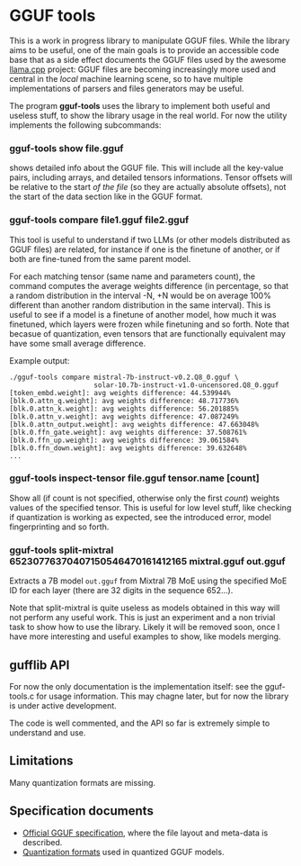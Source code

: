 # GGUF tools

This is a work in progress library to manipulate GGUF files.
While the library aims to be useful, one of the main goals is to provide
an accessible code base that as a side effect documents the GGUF
files used by the awesome [llama.cpp](https://github.com/ggerganov/llama.cpp) project: GGUF files are becoming increasingly more used and central in
the _local_ machine learning scene, so to have multiple implementations
of parsers and files generators may be useful.

The program **gguf-tools** uses the library to implement both useful and
useless stuff, to show the library usage in the real world. For now
the utility implements the following subcommands:

### gguf-tools show file.gguf

shows detailed info about the GGUF file. This will include all the key-value pairs, including arrays, and detailed tensors informations. Tensor offsets will be relative to the start *of the file* (so they are actually absolute offsets), not the start of the data section like in the GGUF format.

### gguf-tools compare file1.gguf file2.gguf

This tool is useful to understand if two LLMs (or other models distributed as GGUF files) are related, for instance if one is the finetune of another, or if both are fine-tuned from the same parent model.

For each matching tensor (same name and parameters count), the command computes the average weights difference (in percentage, so that a random distribution in the interval -N, +N would be on average 100% different than another random distribution in the same interval). This is useful to see if a model is a finetune of another model, how much it was finetuned, which layers were frozen while finetuning and so forth. Note that becasue of quantization, even tensors that are functionally equivalent may have some small average difference.

Example output:

```
./gguf-tools compare mistral-7b-instruct-v0.2.Q8_0.gguf \
                     solar-10.7b-instruct-v1.0-uncensored.Q8_0.gguf
[token_embd.weight]: avg weights difference: 44.539944%
[blk.0.attn_q.weight]: avg weights difference: 48.717736%
[blk.0.attn_k.weight]: avg weights difference: 56.201885%
[blk.0.attn_v.weight]: avg weights difference: 47.087249%
[blk.0.attn_output.weight]: avg weights difference: 47.663048%
[blk.0.ffn_gate.weight]: avg weights difference: 37.508761%
[blk.0.ffn_up.weight]: avg weights difference: 39.061584%
[blk.0.ffn_down.weight]: avg weights difference: 39.632648%
...
```

### gguf-tools inspect-tensor file.gguf tensor.name [count]

Show all (if count is not specified, otherwise only the first _count_) weights values of the specified tensor. This is useful for low level stuff, like checking if quantization is working as expected, see the introduced error, model fingerprinting and so forth.

### gguf-tools split-mixtral 65230776370407150546470161412165 mixtral.gguf out.gguf

Extracts a 7B model `out.gguf` from Mixtral 7B MoE using the specified MoE ID for each layer (there are 32 digits in the sequence 652...).

Note that split-mixtral is quite useless as models obtained in this way will not perform any useful work. This is just an experiment and a non trivial task to show how to use the library. Likely it will be removed soon, once I have more interesting and useful examples to show, like models merging.

## gufflib API

For now the only documentation is the implementation itself: see the
gguf-tools.c for usage information. This may chagne later, but for now
the library is under active development.

The code is well commented, and the API so far is extremely simple to understand and use.

## Limitations

Many quantization formats are missing.

## Specification documents

* [Official GGUF specification](https://github.com/ggerganov/ggml/blob/master/docs/gguf.md), where the file layout and meta-data is described.
* [Quantization formats](https://github.com/ggerganov/ggml/blob/master/src/ggml-quants.h) used in quantized GGUF models.
